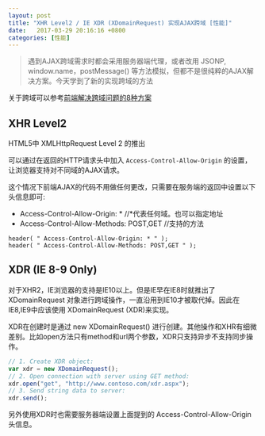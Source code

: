 ```yaml
---
layout: post
title: "XHR Level2 / IE XDR (XDomainRequest) 实现AJAX跨域 [性能]" 
date:   2017-03-29 20:16:16 +0800
categories: [性能]
---
```

> 遇到AJAX跨域需求时都会采用服务器端代理，或者改用 JSONP,  window.name，postMessage() 等方法模拟，但都不是很纯粹的AJAX解决方案。今天学到了新的实现跨域的方法


关于跨域可以参考[前端解决跨域问题的8种方案](http://blog.csdn.net/joyhen/article/details/21631833)

## XHR Level2

HTML5中 XMLHttpRequest Level 2 的推出

可以通过在返回的HTTP请求头中加入 `Access-Control-Allow-Origin` 的设置，让浏览器支持对不同域的AJAX请求。

这个情况下前端AJAX的代码不用做任何更改，只需要在服务端的返回中设置以下头信息即可:

- Access-Control-Allow-Origin: * //*代表任何域。也可以指定地址
- Access-Control-Allow-Methods: POST,GET //支持的方法

```
header( " Access-Control-Allow-Origin: * " );
header( " Access-Control-Allow-Methods: POST,GET " );
```

## XDR (IE 8-9 Only)

对于XHR2，IE浏览器的支持是IE10以上。但是IE早在IE8时就推出了 XDomainRequest 对象进行跨域操作，一直沿用到IE10才被取代掉。因此在IE8,IE9中应该使用 XDomainRequest (XDR)来实现。

XDR在创建时是通过 new XDomainRequest() 进行创建。其他操作和XHR有细微差别。比如open方法只有method和url两个参数，XDR只支持异步不支持同步操作。

```javascript
// 1. Create XDR object: 
var xdr = new XDomainRequest(); 
// 2. Open connection with server using GET method:
xdr.open("get", "http://www.contoso.com/xdr.aspx");
// 3. Send string data to server:
xdr.send();
```

另外使用XDR时也需要服务器端设置上面提到的 Access-Control-Allow-Origin 头信息。